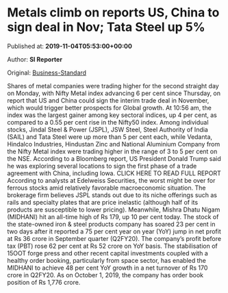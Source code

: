 
# Metals climb on reports US, China to sign deal in Nov; Tata Steel up 5%

Published at: **2019-11-04T05:53:00+00:00**

Author: **SI Reporter**

Original: [Business-Standard](https://www.business-standard.com/article/markets/metal-shares-extend-rally-tata-steel-sail-jsw-steel-up-over-5-119110400238_1.html)

Shares of metal companies were trading higher for the second straight day on Monday, with Nifty Metal index advancing 6 per cent since Thursday, on report that US and China could sign the interim trade deal in November, which would trigger better prospects for Global growth.
At 10:56 am, the index was the largest gainer among key sectoral indices, up 4 per cent, as compared to a 0.55 per cent rise in the Nifty50 index.
Among individual stocks, Jindal Steel & Power (JSPL), JSW Steel, Steel Authority of India (SAIL) and Tata Steel were up more than 5 per cent each, while Vedanta, Hindalco Industries, Hindustan Zinc and National Aluminium Company from the Nifty Metal index were trading higher in the range of 3 to 5 per cent on the NSE.
According to a Bloomberg report, US President Donald Trump said he was exploring several locations to sign the first phase of a trade agreement with China, including Iowa. CLICK HERE TO READ FULL REPORT
According to analysts at Edelweiss Securities, the worst might be over for ferrous stocks amid relatively favorable macroeconomic situation. The brokerage firm believes JSPL stands out due to its niche offerings such as rails and specialty plates that are price inelastic (although half of its products are susceptible to lower pricing).
Meanwhile, Mishra Dhatu Nigam (MIDHANI) hit an all-time high of Rs 179, up 10 per cent today. The stock of the state-owned iron & steel products company has soared 23 per cent in two days after it reported a 75 per cent year on year (YoY) jump in net profit at Rs 36 crore in September quarter (Q2FY20). The company’s profit before tax (PBT) rose 62 per cent at Rs 52 crore on YoY basis.
The stabilisation of 15OOT forge press and other recent capital investments coupled with a healthy order booking, particularly from space sector, has enabled the MIDHANI to achieve 48 per cent YoY growth in a net turnover of Rs 170 crore in Q2FY20. As on October 1, 2019, the company has order book position of Rs 1,776 crore.

